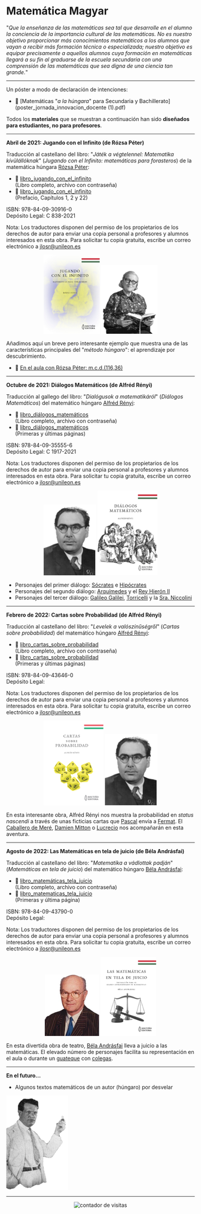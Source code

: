 # Matemática Magyar<br/>

"_Que la enseñanza de las matemáticas sea tal que desarrolle en el alumno la conciencia de la importancia cultural de las matemáticas. No es nuestro objetivo proporcionar más conocimientos matemáticos a los alumnos que vayan a recibir más formación técnica o especializada; nuestro objetivo es equipar precisamente a aquellos alumnos cuya formación en matemáticas llegará a su fin al graduarse de la escuela secundaria con una comprensión de las matemáticas que sea digna de una ciencia tan grande._"
<hr size="16px" color="black" />

Un póster a modo de declaración de intenciones:
-  📎 [Matemáticas "_a la húngara_" para Secundaria y Bachillerato](poster_jornada_innovacion_docente (1).pdf)<br/>

Todos los **materiales** que se muestran a continuación han sido **diseñados para estudiantes, no para profesores**.

<hr size="16px" color="black" />

**Abril de 2021: Jugando con el Infinito (de Rózsa Péter)**

Traducción al castellano del libro: "_Játék a végtelennel: Matematika kívülállóknak_" (_Jugando con el Infinito: matemáticas para forasteros_) de la matemática húngara [Rózsa Péter](https://es.wikipedia.org/wiki/R%C3%B3zsa_P%C3%A9ter):

- 📓 [libro_jugando_con_el_infinito](xogando_co_infinito_protected.pdf)<br/>(Libro completo, archivo con contraseña)
- 📎 [libro_jugando_con_el_infinito](xogando_co_infinito_mostra.pdf)<br/>(Prefacio, Capítulos 1, 2 y 22)

ISBN: 978-84-09-30916-0<br>
Depósito Legal: C 838-2021

Nota: Los traductores disponen del permiso de los propietarios de los derechos de autor para enviar una copia personal a profesores y alumnos interesados en esta obra. Para solicitar tu copia gratuita, escribe un correo electrónico a jlosr@unileon.es
<p align="center">
 <img src="xogando_co_infinito_portada.jpg" width="150"  class="center"> <img src="rozsa_peter_2.png" width="150"  class="center">
</p>

Añadimos aquí un breve pero interesante ejemplo que muestra una de las características principales del "_método húngaro_": el aprendizaje por descubrimiento.
- 📎 [En el aula con Rózsa Péter: m.c.d.(116,36)](mcd_116_36.pdf)

<hr size="16px" color="black" />

**Octubre de 2021: Diálogos Matemáticos (de Alfréd Rényi)**

Traducción al gallego del libro: "_Dialógusok a matematikáról_" (_Diálogos Matemáticos_) del matemático húngaro [Alfréd Rényi](https://es.wikipedia.org/wiki/Alfr%C3%A9d_R%C3%A9nyi):

- 📓 [libro_diálogos_matemáticos](dialogos_matematicos_protected.pdf)<br/>(Libro completo, archivo con contraseña)
- 📎 [libro_diálogos_matemáticos](dialogos_matematicos_mostra.pdf)<br/>(Primeras y últimas páginas)

ISBN: 978-84-09-35555-6<br>
Depósito Legal: C 1917-2021

Nota: Los traductores disponen del permiso de los propietarios de los derechos de autor para enviar una copia personal a profesores y alumnos interesados en esta obra. Para solicitar tu copia gratuita, escribe un correo electrónico a jlosr@unileon.es
<p align="center">
 <img src="alfred_renyi.png" width="140"  class="center"> <img src="dialogos_matematicos_portada.jpg" width="160"  class="center">
</p>

- Personajes del primer diálogo: [Sócrates](https://es.wikipedia.org/wiki/S%C3%B3crates) e [Hipócrates](https://es.wikipedia.org/wiki/Hip%C3%B3crates_de_Qu%C3%ADos)<br>
- Personajes del segundo diálogo: [Arquímedes](https://es.wikipedia.org/wiki/Arqu%C3%ADmedes) y el [Rey Hierón II](https://es.wikipedia.org/wiki/Hier%C3%B3n_II)<br>
- Personajes del tercer diálogo: [Galileo Galilei](https://es.wikipedia.org/wiki/Galileo_Galilei), [Torricelli](https://es.wikipedia.org/wiki/Evangelista_Torricelli) y la [Sra. Niccolini](https://brunelleschi.imss.fi.it/itineraries/biography/FrancescoNiccolini.html)

<hr size="16px" color="black" />

**Febrero de 2022: Cartas sobre Probabilidad (de Alfréd Rényi)**

Traducción al castellano del libro: "_Levelek a valószínűségről_" (_Cartas sobre probabilidad_) del matemático húngaro [Alfréd Rényi](https://es.wikipedia.org/wiki/Alfr%C3%A9d_R%C3%A9nyi):

- 📓 [libro_cartas_sobre_probabilidad](cartas_sobre_probabilidade_protected.pdf)<br/>(Libro completo, archivo con contraseña)
- 📎 [libro_cartas_sobre_probabilidad](cartas_sobre_probabilidade_mostra.pdf)<br/>(Primeras y últimas páginas)

ISBN: 978-84-09-43646-0<br>
Depósito Legal: 

Nota: Los traductores disponen del permiso de los propietarios de los derechos de autor para enviar una copia personal a profesores y alumnos interesados en esta obra. Para solicitar tu copia gratuita, escribe un correo electrónico a jlosr@unileon.es
<p align="center">
 <img src="cartas_sobre_probabilidade_portada.jpg" width="160" class="center"> <img src="alfred_renyi.png" width="140" class="center">
</p>

En esta interesante obra, Alfréd Rényi nos muestra la probabilidad en _status nascendi_ a través de unas ficticias cartas que [Pascal](https://es.wikipedia.org/wiki/Blaise_Pascal) envía a [Fermat](https://es.wikipedia.org/wiki/Pierre_de_Fermat). El [Caballero de Meré](https://es.wikipedia.org/wiki/Antoine_Gombaud), [Damien Mitton](https://es.wikipedia.org/wiki/Damien_Mitton) o [Lucrecio](https://es.wikipedia.org/wiki/Lucrecio) nos acompañarán en esta aventura.

<hr size="16px" color="black" />

**Agosto de 2022: Las Matemáticas en tela de juicio (de Béla Andrásfai)**

Traducción al castellano del libro: "_Matematika a vádlottak padján_" (_Matemáticas en tela de juicio_) del matemático húngaro [Béla Andrásfai](https://en.wikipedia.org/wiki/B%C3%A9la_Andr%C3%A1sfai):

- 📓 [libro_matemáticas_tela_juicio](matematicas_juicio_protected.pdf)<br/>(Libro completo, archivo con contraseña)
- 📎 [libro_matematicas_tela_juicio](matematicas_juicio_mostra.pdf)<br/>(Primeras y última página)

ISBN: 978-84-09-43790-0<br>
Depósito Legal: 

Nota: Los traductores disponen del permiso de los propietarios de los derechos de autor para enviar una copia personal a profesores y alumnos interesados en esta obra. Para solicitar tu copia gratuita, escribe un correo electrónico a jlosr@unileon.es
<p align="center">
 <img src="bela_andrasfai.jpg" width="145" class="center"> <img src="matematicas_juicio_portada.jpg" width="150" class="center">
</p>

En esta divertida obra de teatro, [Béla Andrásfai](https://en.wikipedia.org/wiki/B%C3%A9la_Andr%C3%A1sfai) lleva a juicio a las matemáticas. El elevado número de personajes facilita su representación en el aula o durante un [guateque](https://www.youtube.com/watch?v=2gnC_qfP6Iw) con [colegas](https://www.youtube.com/watch?v=arC--h39GuU). 

<hr size="16px" color="black" />

**En el futuro...**

- Algunos textos matemáticos de un autor (húngaro) por desvelar<br>

<p align="left">
 <img src="autor_hungaro.png" width="165"  class="left">
</p>
<hr size="16px" color="black" />

<!-- Contador de visitas -->
<center><a title="Contador De Visitas Gratis">
<img style="border: 0px solid; display: inline;" alt="contador de visitas" src="https://websmultimedia.com/contador-de-visitas.php?id=4928"></a></center>
<!-- Fin Contador de visitas -->
